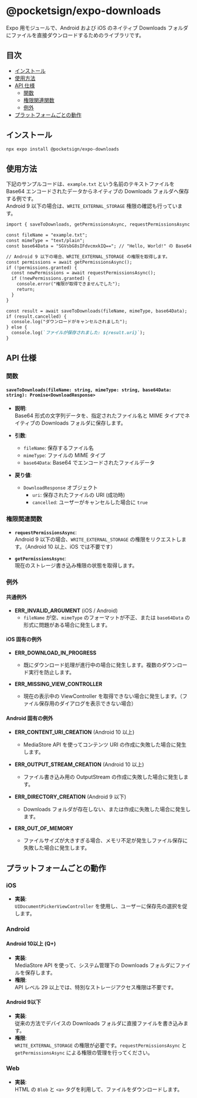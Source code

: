 # @pocketsign/expo-downloads

Expo 用モジュールで、Android および iOS のネイティブ Downloads フォルダにファイルを直接ダウンロードするためのライブラリです。

## 目次

- [インストール](#インストール)
- [使用方法](#使用方法)
- [API 仕様](#api-仕様)
  - [関数](#関数)
  - [権限関連関数](#権限関連関数)
  - [例外](#例外)
- [プラットフォームごとの動作](#プラットフォームごとの動作)

## インストール

```bash
npx expo install @pocketsign/expo-downloads
```

## 使用方法

下記のサンプルコードは、`example.txt` という名前のテキストファイルを Base64 エンコードされたデータからネイティブの Downloads フォルダへ保存する例です。  
Android 9 以下の場合は、`WRITE_EXTERNAL_STORAGE` 権限の確認も行っています。

```javascript:README.md
import { saveToDownloads, getPermissionsAsync, requestPermissionsAsync } from "@pocketsign/expo-downloads";

const fileName = "example.txt";
const mimeType = "text/plain";
const base64Data = "SGVsbG8sIFdvcmxkIQ=="; // "Hello, World!" の Base64 エンコード

// Android 9 以下の場合、WRITE_EXTERNAL_STORAGE の権限を取得します。
const permissions = await getPermissionsAsync();
if (!permissions.granted) {
  const newPermissions = await requestPermissionsAsync();
  if (!newPermissions.granted) {
    console.error("権限が取得できませんでした");
    return;
  }
}

const result = await saveToDownloads(fileName, mimeType, base64Data);
if (result.cancelled) {
  console.log("ダウンロードがキャンセルされました");
} else {
  console.log(`ファイルが保存されました: ${result.uri}`);
}
```

## API 仕様

### 関数

#### `saveToDownloads(fileName: string, mimeType: string, base64Data: string): Promise<DownloadResponse>`

- **説明**:  
  Base64 形式の文字列データを、指定されたファイル名と MIME タイプでネイティブの Downloads フォルダに保存します。

- **引数**:
  - `fileName`: 保存するファイル名
  - `mimeType`: ファイルの MIME タイプ
  - `base64Data`: Base64 でエンコードされたファイルデータ

- **戻り値**:
  - `DownloadResponse` オブジェクト  
    - `uri`: 保存されたファイルの URI (成功時)
    - `cancelled`: ユーザーがキャンセルした場合に `true`

### 権限関連関数

- **`requestPermissionsAsync`**:  
  Android 9 以下の場合、`WRITE_EXTERNAL_STORAGE` の権限をリクエストします。（Android 10 以上、iOS では不要です）

- **`getPermissionsAsync`**:  
  現在のストレージ書き込み権限の状態を取得します。

### 例外

#### 共通例外

- **ERR_INVALID_ARGUMENT** (iOS / Android)  
  - `fileName` が空、`mimeType` のフォーマットが不正、または `base64Data` の形式に問題がある場合に発生します。

#### iOS 固有の例外

- **ERR_DOWNLOAD_IN_PROGRESS**  
  - 既にダウンロード処理が進行中の場合に発生します。複数のダウンロード実行を防止します。

- **ERR_MISSING_VIEW_CONTROLLER**  
  - 現在の表示中の ViewController を取得できない場合に発生します。（ファイル保存用のダイアログを表示できない場合）

#### Android 固有の例外

- **ERR_CONTENT_URI_CREATION** (Android 10 以上)  
  - MediaStore API を使ってコンテンツ URI の作成に失敗した場合に発生します。

- **ERR_OUTPUT_STREAM_CREATION** (Android 10 以上)  
  - ファイル書き込み用の OutputStream の作成に失敗した場合に発生します。

- **ERR_DIRECTORY_CREATION** (Android 9 以下)  
  - Downloads フォルダが存在しない、または作成に失敗した場合に発生します。

- **ERR_OUT_OF_MEMORY**  
  - ファイルサイズが大きすぎる場合、メモリ不足が発生しファイル保存に失敗した場合に発生します。

## プラットフォームごとの動作

### iOS

- **実装**:  
  `UIDocumentPickerViewController` を使用し、ユーザーに保存先の選択を促します。

### Android

#### Android 10以上 (Q+)

- **実装**:  
  MediaStore API を使って、システム管理下の Downloads フォルダにファイルを保存します。
- **権限**:  
  API レベル 29 以上では、特別なストレージアクセス権限は不要です。

#### Android 9以下

- **実装**:  
  従来の方法でデバイスの Downloads フォルダに直接ファイルを書き込みます。
- **権限**:  
  `WRITE_EXTERNAL_STORAGE` の権限が必要です。`requestPermissionsAsync` と `getPermissionsAsync` による権限の管理を行ってください。

### Web

- **実装**:  
  HTML の `Blob` と `<a>` タグを利用して、ファイルをダウンロードします。
